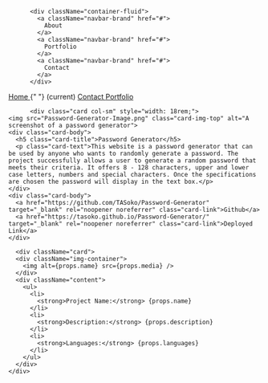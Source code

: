           <div className="container-fluid">
            <a className="navbar-brand" href="#">
              About
            </a>
            <a className="navbar-brand" href="#">
              Portfolio
            </a>
            <a className="navbar-brand" href="#">
              Contact
            </a>
          </div>


  <div className="collapse navbar-collapse" 
          id="navbarNav">
          <a className="nav-link" href="index.html">
            Home
          </a>{" "}
          <span className="sr-only">(current)</span>
          <a className="nav-link" href="contact.html">
            Contact
          </a>
          <a className="nav-link" href="portfolio.html">
            Portfolio
          </a>

          <div class="card col-sm" style="width: 18rem;">
    <img src="Password-Generator-Image.png" class="card-img-top" alt="A screenshot of a password generator">
    <div class="card-body">
      <h5 class="card-title">Password Generator</h5>
      <p class="card-text">This website is a password generator that can be used by anyone who wants to randomly generate a password. The project successfully allows a user to generate a random password that meets their criteria. It offers 8 - 128 characters, upper and lower case letters, numbers and special characters. Once the specifications are chosen the password will display in the text box.</p>
    </div>
    <div class="card-body">
      <a href="https://github.com/TASoko/Password-Generator" target="_blank" rel="noopener noreferrer" class="card-link">Github</a>
      <a href="https://tasoko.github.io/Password-Generator/" target="_blank" rel="noopener noreferrer" class="card-link">Deployed Link</a>
    </div>
  </div>

      <div className="card">
      <div className="img-container">
        <img alt={props.name} src={props.media} />
      </div>
      <div className="content">
        <ul>
          <li>
            <strong>Project Name:</strong> {props.name}
          </li>
          <li>
            <strong>Description:</strong> {props.description}
          </li>
          <li>
            <strong>Languages:</strong> {props.languages}
          </li>
        </ul>
      </div>
    </div>